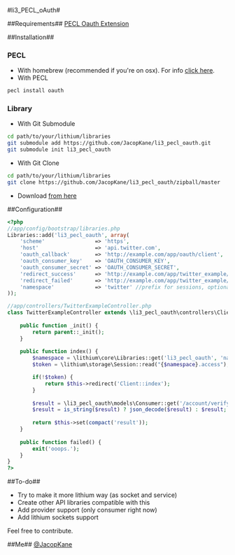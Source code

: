 #li3_PECL_oAuth#

##Requirements##
[PECL Oauth Extension](http://pecl.php.net/package/oauth)

##Installation##

### PECL
* With homebrew (recommended if you're on osx). For info [click here](https://github.com/josegonzalez/homebrew-php).
* With PECL

```bash
pecl install oauth
```

### Library
* With Git Submodule
	
```bash
cd path/to/your/lithium/libraries
git submodule add https://github.com/JacopKane/li3_pecl_oauth.git
git submodule init li3_pecl_oauth
```

* With Git Clone
	
```bash
cd path/to/your/lithium/libraries
git clone https://github.com/JacopKane/li3_pecl_oauth/zipball/master
```

* Download [from here](https://github.com/JacopKane/li3_pecl_oauth/zipball/master)

##Configuration##
```php
<?php
//app/config/bootstrap/libraries.php
Libraries::add('li3_pecl_oauth', array(
	'scheme'				=> 'https',
	'host'					=> 'api.twitter.com',
	'oauth_callback'		=> 'http://example.com/app/oauth/client',
	'oauth_consumer_key'	=> 'OAUTH_CONSUMER_KEY',
	'oauth_consumer_secret'	=> 'OAUTH_CONSUMER_SECRET',
	'redirect_success'		=> 'http://example.com/app/twitter_example/',
	'redirect_failed'		=> 'http://example.com/app/twitter_example/failed',
	'namespace'				=> 'twitter' //prefix for sessions, optional.
));

//app/controllers/TwitterExampleController.php
class TwitterExampleController extends \li3_pecl_oauth\controllers\ClientController {
	
	public function _init() {
		return parent::_init();
	}
	
	public function index() {
		$namespace = \lithium\core\Libraries::get('li3_pecl_oauth', 'namespace') ?: 'li3_pecl_oauth';
		$token = \lithium\storage\Session::read("{$namespace}.access");

		if(!$token) {
			return $this->redirect('Client::index');
		}
		
		$result = \li3_pecl_oauth\models\Consumer::get('/account/verify_credentials.json', array(), compact('token'));
		$result = is_string($result) ? json_decode($result) : $result;
		
		return $this->set(compact('result'));
	}
	
	public function failed() {
		exit('ooops.');
	}
}
?>
```

##To-do##
* Try to make it more lithium way (as socket and service)
* Create other API libraries compatible with this
* Add provider support (only consumer right now)
* Add lithium sockets support

Feel free to contribute.

##Me##
[@JacopKane](https://twitter.com/JacopKane)